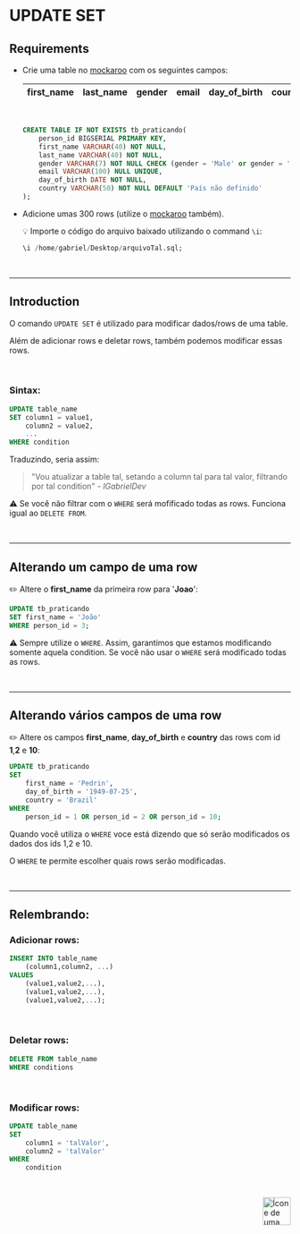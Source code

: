 # UPDATE SET

## Requirements
* Crie uma table no <a href="https://www.mockaroo.com/">mockaroo</a> com os seguintes campos:

    | first_name | last_name | gender | email | day_of_birth | country |
    | :--- |  :---  | :---  | :---  | :---  | :--- |
    
    <br>

    ```sql
    CREATE TABLE IF NOT EXISTS tb_praticando(
        person_id BIGSERIAL PRIMARY KEY,
        first_name VARCHAR(40) NOT NULL,
        last_name VARCHAR(40) NOT NULL,
        gender VARCHAR(7) NOT NULL CHECK (gender = 'Male' or gender = 'Female'),
        email VARCHAR(100) NULL UNIQUE,
        day_of_birth DATE NOT NULL,
        country VARCHAR(50) NOT NULL DEFAULT 'País não definido'
    );
    ```

* Adicione umas 300 rows (utilize o <a href="https://www.mockaroo.com/">mockaroo</a> também).

    :bulb: Importe o código do arquivo baixado utilizando o command `\i`:

    ```sql
    \i /home/gabriel/Desktop/arquivoTal.sql;
    ```

<br>
<hr>

## Introduction
O comando `UPDATE SET` é utilizado para modificar dados/rows de uma table.

Além de adicionar rows e deletar rows, também podemos modificar essas rows.

<br>

### Sintax:

```sql
UPDATE table_name
SET column1 = value1,
    column2 = value2,
    ...
WHERE condition
```

Traduzindo, seria assim:

> "Vou atualizar a table tal, setando a column tal para tal valor, filtrando por tal condition" - *lGabrielDev*

:warning: Se você não filtrar com o `WHERE` será mofificado todas as rows. Funciona igual ao `DELETE FROM`.

<br>
<hr>


## Alterando um campo de uma row
:pencil2: Altere o **first_name** da primeira row para '**Joao**':

```sql
UPDATE tb_praticando 
SET first_name = 'João'
WHERE person_id = 3;
```
:warning: Sempre utilize o `WHERE`. Assim, garantimos que estamos modificando somente aquela condition. Se você não usar o `WHERE` será modificado todas as rows.

<br>
<hr>

## Alterando vários campos de uma row
:pencil2: Altere os campos **first_name**, **day_of_birth** e **country** das rows com id **1**,**2** e **10**: 

```sql
UPDATE tb_praticando
SET
    first_name = 'Pedrin',
    day_of_birth = '1949-07-25',
    country = 'Brazil'
WHERE
    person_id = 1 OR person_id = 2 OR person_id = 10;
```

Quando você utiliza o `WHERE` voce está dizendo que só serão modificados os dados dos ids 1,2 e 10.

O `WHERE` te permite escolher quais rows serão modificadas.

<br>
<hr>

## Relembrando:
### Adicionar rows:

```sql
INSERT INTO table_name
    (column1,column2, ...)
VALUES
    (value1,value2,...),
    (value1,value2,...),
    (value1,value2,...);
```

<br>

### Deletar rows:
```sql
DELETE FROM table_name
WHERE conditions
```
<br>

### Modificar rows:
```sql
UPDATE table_name
SET
    column1 = 'talValor',
    column2 = 'talValor'
WHERE
    condition
```

<br>

<!-- Botão para o próximo resumo em ordem sequêncial -->
<a href="https://github.com/lGabrielDev/06.postgreSQL/blob/main/2.praticando/6.1.mockaroo.md"><img alt="Ícone de uma seta apontada para direita, representando um link para a próxima página" src="https://cdn-icons-png.flaticon.com/512/8875/8875266.png" width="50px" height="50px" align="right"></a>